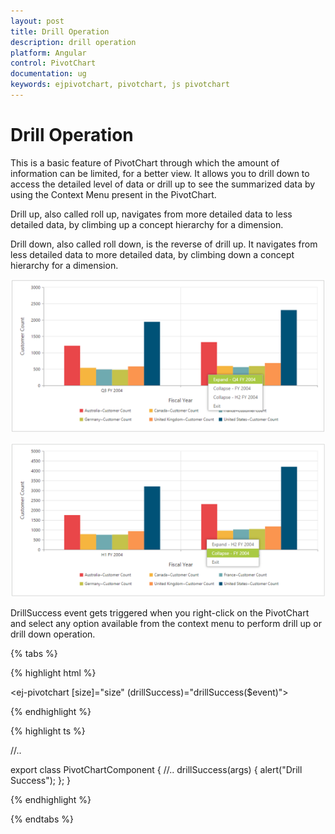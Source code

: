 ```yaml
---
layout: post
title: Drill Operation
description: drill operation
platform: Angular
control: PivotChart
documentation: ug
keywords: ejpivotchart, pivotchart, js pivotchart
---
```


# Drill Operation

This is a basic feature of PivotChart through which the amount of information can be limited, for a better view. It allows you to drill down to access the detailed level of data or drill up to see the summarized data by using the Context Menu present in the PivotChart.

Drill up, also called roll up, navigates from more detailed data to less detailed data, by climbing up a concept hierarchy for a dimension.

Drill down, also called roll down, is the reverse of drill up. It navigates from less detailed data to more detailed data, by climbing down a concept hierarchy for a dimension.

![](Drill-Operation_images/Drill-Operation_img1.png)


![](Drill-Operation_images/Drill-Operation_img2.png)


DrillSuccess event gets triggered when you right-click on the PivotChart and select any option available from the context menu to perform drill up or drill down operation.

{% tabs %}

{% highlight html %}

<ej-pivotchart [size]="size" (drillSuccess)="drillSuccess($event)">
</ej-pivotchart>

{% endhighlight %}

{% highlight ts %}

//..

export class PivotChartComponent {
    //..
    drillSuccess(args) {
        alert("Drill Success");
    };
}

{% endhighlight %}

{% endtabs %}

